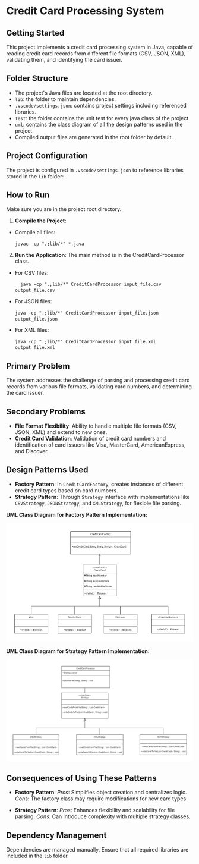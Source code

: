 # Credit Card Processing System

## Getting Started

This project implements a credit card processing system in Java, capable of reading credit card records from different file formats (CSV, JSON, XML), validating them, and identifying the card issuer.

## Folder Structure

- The project's Java files are located at the root directory.
- `lib`: the folder to maintain dependencies.
- `.vscode/settings.json`: contains project settings including referenced libraries.
- `Test`: the folder contains the unit test for every java class of the project.
- `uml`: contains the class diagram of all the design patterns used in the project.
- Compiled output files are generated in the root folder by default.

## Project Configuration

The project is configured in `.vscode/settings.json` to reference libraries stored in the `lib` folder:


## How to Run

Make sure you are in the project root directory.

1. **Compile the Project**:
- Compile all files: 
  ``` 
  javac -cp ".;lib/*" *.java  
    ```

2. **Run the Application**:
The main method is in the CreditCardProcessor class.
- For CSV files:
  ```
    java -cp ".;lib/*" CreditCardProcessor input_file.csv output_file.csv  
    ```
- For JSON files:
  ```
  java -cp ".;lib/*" CreditCardProcessor input_file.json output_file.json
  ```
- For XML files:
  ```
  java -cp ".;lib/*" CreditCardProcessor input_file.xml output_file.xml
  ```

## Primary Problem

The system addresses the challenge of parsing and processing credit card records from various file formats, validating card numbers, and determining the card issuer.

## Secondary Problems

- **File Format Flexibility**: Ability to handle multiple file formats (CSV, JSON, XML) and extend to new ones.
- **Credit Card Validation**: Validation of credit card numbers and identification of card issuers like Visa, MasterCard, AmericanExpress, and Discover.

## Design Patterns Used

- **Factory Pattern**: In `CreditCardFactory`, creates instances of different credit card types based on card numbers.
- **Strategy Pattern**: Through `Strategy` interface with implementations like `CSVStrategy`, `JSONStrategy`, and `XMLStrategy`, for flexible file parsing.

**UML Class Diagram for Factory Pattern Implementation:**

![UML Class Diagram for Factory Pattern](https://github.com/gopinathsjsu/individual-project-kapilgulani/blob/main/uml/Factory_Pattern.png)

**UML Class Diagram for Strategy Pattern Implementation:**

![UML Class Diagram for Strategy Pattern](https://github.com/gopinathsjsu/individual-project-kapilgulani/blob/main/uml/Strategy_pattern.png)



## Consequences of Using These Patterns

- **Factory Pattern**:
*Pros*: Simplifies object creation and centralizes logic.
*Cons*: The factory class may require modifications for new card types.

- **Strategy Pattern**:
 *Pros*: Enhances flexibility and scalability for file parsing.
 *Cons*: Can introduce complexity with multiple strategy classes.

## Dependency Management

Dependencies are managed manually. Ensure that all required libraries are included in the `lib` folder.